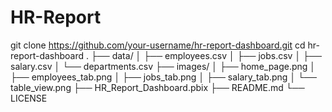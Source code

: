 # HR-Report
git clone https://github.com/your-username/hr-report-dashboard.git
cd hr-report-dashboard
.
├── data/
│   ├── employees.csv
│   ├── jobs.csv
│   ├── salary.csv
│   └── departments.csv
├── images/
│   ├── home_page.png
│   ├── employees_tab.png
│   ├── jobs_tab.png
│   ├── salary_tab.png
│   └── table_view.png
├── HR_Report_Dashboard.pbix
├── README.md
└── LICENSE

